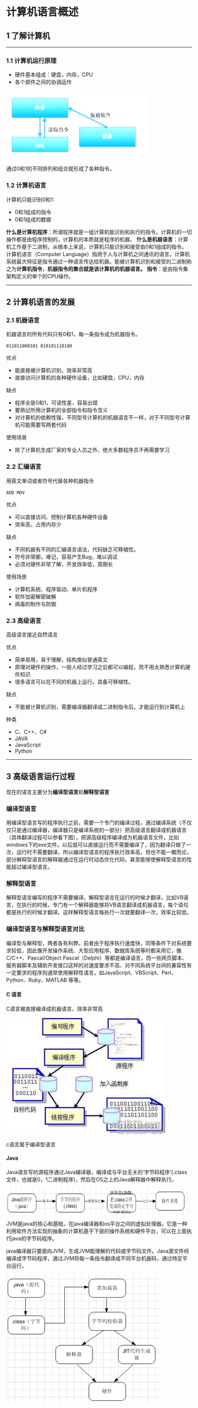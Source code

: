 # 计算机语言概述

## 1 了解计算机

---
### 1.1 计算机运行原理

- 硬件基本组成：硬盘，内存，CPU
- 各个部件之间的协调运作

![](index_files/001_1.jpg)


通过0和1的不同排列和组合就形成了各种指令。

### 1.2 计算机语言

计算机只能识别0和1:

- 0和1组成的指令
- 0和1组成的数据

**什么是计算机程序**：所谓程序就是一组计算机能识别和执行的指令。计算机的一切操作都是由程序控制的，计算机的本质就是程序的机器。
**什么是机器语言**：计算机工作基于二进制，从根本上来说，计算机只能识别和接受由0和1组成的指令。计算机语言（Computer Language）指用于人与计算机之间通讯的语言。计算机系统最大特征是指令通过一种语言传达给机器。能被计算机识别和接受的二进制称之为**计算机指令**，**机器指令的集合就是该计算机的机器语言。**
**指令**：是由指令集架构定义的单个的CPU操作。



------------
## 2 计算机语言的发展

### 2.1 机器语言

机器语言的所有代码只有0和1，每一条指令成为机器指令。

    011011000101 010101110100

优点

- 能直接被计算机识别，效率非常高
- 直接访问计算机的各种硬件设备，比如硬盘，CPU，内存

缺点

- 程序全是0和1，可读性差，容易出错
- 要熟记所用计算机的全部指令和指令含义
- 对计算机的依赖性强，不同型号计算机的机器语言不一样，对于不同型号计算机可能需要写两套代码

使用场景

- 除了计算机生成厂家的专业人员之外，绝大多数程序员不再需要学习


### 2.2 汇编语言

用英文单词或者符号代替各种机器指令

    ADD MOV

优点

- 可以直接访问、控制计算机各种硬件设备
- 效率高，占用内存少

缺点

- 不同机器有不同的汇编语言语法，代码缺乏可移植性。
- 符号非常都，难记，容易产生Bug，难以调试
- 必须对硬件非常了解，开发效率低，周期长

使用场景

- 计算机系统、程序驱动、单片机程序
- 软件加密解密破解
- 病毒的制作与防御


### 2.3 高级语言

高级语言接近自然语言

优点

- 简单易用，易于理解，结构类似普通英文
- 原理对硬件的操作，一般人经过学习之后都可以编程，而不用太熟悉计算机硬件知识
- 很多语言可以在不同的机器上运行。具备可移植性。

缺点

- 不能被计算机识别，需要编译器翻译成二进制指令后，才能运行到计算机上

种类

- C、C++、C#
- JAVA
- JavaScript
- Python


------------
## 3 高级语言运行过程

现在的语言主要分为**编译型语言**和**解释型语言**

### 编译型语言

用编译型语言写的程序执行之前，需要一个专门的编译过程，通过编译系统（不仅仅只是通过编译器，编译器只是编译系统的一部分）把高级语言翻译成机器语言（具体翻译过程可以参看下图），把源高级程序编译成为机器语言文件，比如windows下的exe文件。以后就可以直接运行而不需要编译了，因为翻译只做了一次，运行时不需要翻译，所以编译型语言的程序执行效率高，但也不能一概而论，部分解释型语言的解释器通过在运行时动态优化代码，甚至能够使解释型语言的性能超过编译型语言。

### 解释型语言

解释型语言编写的程序不需要编译。解释型语言在运行的时候才翻译，比如VB语言，在执行的时候，专门有一个解释器能够将VB语言翻译成机器语言，每个语句都是执行的时候才翻译。这样解释型语言每执行一次就要翻译一次，效率比较低。


### 编译型语言与解释型语言对比

编译型与解释型，两者各有利弊。前者由于程序执行速度快，同等条件下对系统要求较低，因此像开发操作系统、大型应用程序、数据库系统等时都采用它，像C/C++、Pascal/Object Pascal（Delphi）等都是编译语言，而一些网页脚本、服务器脚本及辅助开发接口这样的对速度要求不高、对不同系统平台间的兼容性有一定要求的程序则通常使用解释性语言，如JavaScript、VBScript、Perl、Python、Ruby、MATLAB 等等。


####  C 语言

C语言被直接编译成机器语言，效率非常高

![](index_files/1493607044563001_3.jpg)

c语言属于编译型语言

####  Java

Java语言写的源程序通过Java编译器，编译成与平台无关的‘字节码程序’(.class文件，也就是0，1二进制程序)，然后在OS之上的Java解释器中解释执行。

![](index_files/1493607063361001_4.png)

JVM是java的核心和基础，在java编译器和os平台之间的虚拟处理器。它是一种利用软件方法实现的抽象的计算机基于下层的操作系统和硬件平台，可以在上面执行java的字节码程序。

java编译器只要面向JVM，生成JVM能理解的代码或字节码文件。Java源文件经编译成字节码程序，通过JVM将每一条指令翻译成不同平台机器码，通过特定平台运行。

![](index_files/001_5.png)
